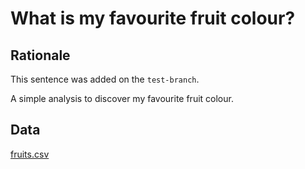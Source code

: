 # What is my favourite fruit colour?

## Rationale

This sentence was added on the `test-branch`.

A simple analysis to discover my favourite fruit colour.

## Data

[fruits.csv](data/fruits.csv)
